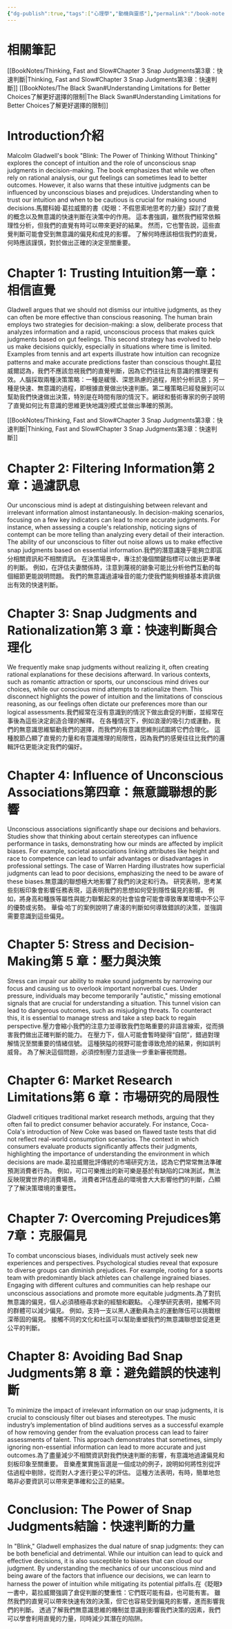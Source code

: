 ```yaml
---
{"dg-publish":true,"tags":["心理學","動機與靈感"],"permalink":"/book-notes/blink/","dgPassFrontmatter":true,"created":"2024-11-24T10:41:52.314+08:00","updated":"2024-11-28T12:32:23.946+08:00"}
---
```


# 相關筆記
[[BookNotes/Thinking, Fast and Slow#Chapter 3 Snap Judgments第3章：快速判斷\|Thinking, Fast and Slow#Chapter 3 Snap Judgments第3章：快速判斷]]
[[BookNotes/The Black Swan#Understanding Limitations for Better Choices了解更好選擇的限制\|The Black Swan#Understanding Limitations for Better Choices了解更好選擇的限制]]
# Introduction介紹

Malcolm Gladwell's book "Blink: The Power of Thinking Without Thinking" explores the concept of intuition and the role of unconscious snap judgments in decision-making. The book emphasizes that while we often rely on rational analysis, our gut feelings can sometimes lead to better outcomes. However, it also warns that these intuitive judgments can be influenced by unconscious biases and prejudices. Understanding when to trust our intuition and when to be cautious is crucial for making sound decisions.馬爾科姆‧葛拉威爾的書《眨眼：不假思索地思考的力量》探討了直覺的概念以及無意識的快速判斷在決策中的作用。 這本書強調，雖然我們經常依賴理性分析，但我們的直覺有時可以帶來更好的結果。 然而，它也警告說，這些直覺判斷可能會受到無意識的偏見和成見的影響。 了解何時應該相信我們的直覺，何時應該謹慎，對於做出正確的決定至關重要。

# Chapter 1: Trusting Intuition第一章：相信直覺

Gladwell argues that we should not dismiss our intuitive judgments, as they can often be more effective than conscious reasoning. The human brain employs two strategies for decision-making: a slow, deliberate process that analyzes information and a rapid, unconscious process that makes quick judgments based on gut feelings. This second strategy has evolved to help us make decisions quickly, especially in situations where time is limited. Examples from tennis and art experts illustrate how intuition can recognize patterns and make accurate predictions faster than conscious thought.葛拉威爾認為，我們不應該忽視我們的直覺判斷，因為它們往往比有意識的推理更有效。人腦採取兩種決策策略：一種是緩慢、深思熟慮的過程，用於分析訊息；另一種是快速、無意識的過程，即根據直覺做出快速判斷。第二種策略已經發展到可以幫助我們快速做出決策，特別是在時間有限的情況下。網球和藝術專家的例子說明了直覺如何比有意識的思維更快地識別模式並做出準確的預測。

[[BookNotes/Thinking, Fast and Slow#Chapter 3 Snap Judgments第3章：快速判斷\|Thinking, Fast and Slow#Chapter 3 Snap Judgments第3章：快速判斷]]

# Chapter 2: Filtering Information第 2 章：過濾訊息

Our unconscious mind is adept at distinguishing between relevant and irrelevant information almost instantaneously. In decision-making scenarios, focusing on a few key indicators can lead to more accurate judgments. For instance, when assessing a couple's relationship, noticing signs of contempt can be more telling than analyzing every detail of their interaction. The ability of our unconscious to filter out noise allows us to make effective snap judgments based on essential information.我們的潛意識幾乎能夠立即區分相關資訊和不相關資訊。 在決策場景中，專注於幾個關鍵指標可以做出更準確的判斷。 例如，在評估夫妻關係時，注意到蔑視的跡象可能比分析他們互動的每個細節更能說明問題。 我們的無意識過濾噪音的能力使我們能夠根據基本資訊做出有效的快速判斷。

# Chapter 3: Snap Judgments and Rationalization第 3 章：快速判斷與合理化

We frequently make snap judgments without realizing it, often creating rational explanations for these decisions afterward. In various contexts, such as romantic attraction or sports, our unconscious mind drives our choices, while our conscious mind attempts to rationalize them. This disconnect highlights the power of intuition and the limitations of conscious reasoning, as our feelings often dictate our preferences more than our logical assessments.我們經常在沒有意識到的情況下做出倉促的判斷，並經常在事後為這些決定創造合理的解釋。 在各種情況下，例如浪漫的吸引力或運動，我們的無意識思維驅動我們的選擇，而我們的有意識思維則試圖將它們合理化。 這種脫節凸顯了直覺的力量和有意識推理的局限性，因為我們的感覺往往比我們的邏輯評估更能決定我們的偏好。

# Chapter 4: Influence of Unconscious Associations第四章：無意識聯想的影響

Unconscious associations significantly shape our decisions and behaviors. Studies show that thinking about certain stereotypes can influence performance in tasks, demonstrating how our minds are affected by implicit biases. For example, societal associations linking attributes like height and race to competence can lead to unfair advantages or disadvantages in professional settings. The case of Warren Harding illustrates how superficial judgments can lead to poor decisions, emphasizing the need to be aware of these biases.無意識的聯想極大地影響了我們的決定和行為。 研究表明，思考某些刻板印象會影響任務表現，這表明我們的思想如何受到隱性偏見的影響。 例如，將身高和種族等屬性與能力聯繫起來的社會協會可能會導致專業環境中不公平的優勢或劣勢。 華倫·哈丁的案例說明了膚淺的判斷如何導致錯誤的決策，並強調需要意識到這些偏見。

# Chapter 5: Stress and Decision-Making第 5 章：壓力與決策

Stress can impair our ability to make sound judgments by narrowing our focus and causing us to overlook important nonverbal cues. Under pressure, individuals may become temporarily "autistic," missing emotional signals that are crucial for understanding a situation. This tunnel vision can lead to dangerous outcomes, such as misjudging threats. To counteract this, it is essential to manage stress and take a step back to regain perspective.壓力會縮小我們的注意力並導致我們忽略重要的非語言線索，從而損害我們做出正確判斷的能力。 在壓力下，個人可能會暫時變得“自閉”，錯過對理解情況至關重要的情緒信號。 這種狹隘的視野可能會導致危險的結果，例如誤判威脅。 為了解決這個問題，必須控制壓力並退後一步重新審視問題。

# Chapter 6: Market Research Limitations第 6 章：市場研究的局限性

Gladwell critiques traditional market research methods, arguing that they often fail to predict consumer behavior accurately. For instance, Coca-Cola's introduction of New Coke was based on flawed taste tests that did not reflect real-world consumption scenarios. The context in which consumers evaluate products significantly affects their judgments, highlighting the importance of understanding the environment in which decisions are made.葛拉威爾批評傳統的市場研究方法，認為它們常常無法準確預測消費者行為。 例如，可口可樂推出的新可樂是基於有缺陷的口味測試，無法反映現實世界的消費場景。 消費者評估產品的環境會大大影響他們的判斷，凸顯了了解決策環境的重要性。

# Chapter 7: Overcoming Prejudices第7章：克服偏見

To combat unconscious biases, individuals must actively seek new experiences and perspectives. Psychological studies reveal that exposure to diverse groups can diminish prejudices. For example, rooting for a sports team with predominantly black athletes can challenge ingrained biases. Engaging with different cultures and communities can help reshape our unconscious associations and promote more equitable judgments.為了對抗無意識的偏見，個人必須積極尋求新的經驗和觀點。 心理學研究表明，接觸不同的群體可以減少偏見。 例如，支持一支以黑人運動員為主的運動隊伍可以挑戰根深蒂固的偏見。 接觸不同的文化和社區可以幫助重塑我們的無意識聯想並促進更公平的判斷。

# Chapter 8: Avoiding Bad Snap Judgments第 8 章：避免錯誤的快速判斷

To minimize the impact of irrelevant information on our snap judgments, it is crucial to consciously filter out biases and stereotypes. The music industry’s implementation of blind auditions serves as a successful example of how removing gender from the evaluation process can lead to fairer assessments of talent. This approach demonstrates that sometimes, simply ignoring non-essential information can lead to more accurate and just outcomes.為了盡量減少不相關資訊對我們快速判斷的影響，有意識地過濾偏見和刻板印象至關重要。 音樂產業實施盲選是一個成功的例子，說明如何將性別從評估過程中剔除，從而對人才進行更公平的評估。 這種方法表明，有時，簡單地忽略非必要資訊可以帶來更準確和公正的結果。

# Conclusion: The Power of Snap Judgments結論：快速判斷的力量

In "Blink," Gladwell emphasizes the dual nature of snap judgments: they can be both beneficial and detrimental. While our intuition can lead to quick and effective decisions, it is also susceptible to biases that can cloud our judgment. By understanding the mechanics of our unconscious mind and being aware of the factors that influence our decisions, we can learn to harness the power of intuition while mitigating its potential pitfalls.在《眨眼》一書中，葛拉威爾強調了倉促判斷的雙重性：它們既可能有益，也可能有害。 雖然我們的直覺可以帶來快速有效的決策，但它也容易受到偏見的影響，進而影響我們的判斷。 透過了解我們無意識思維的機制並意識到影響我們決策的因素，我們可以學會利用直覺的力量，同時減少其潛在的陷阱。